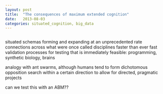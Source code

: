 ```yaml
---
layout: post
title:  "The consequences of maximum extended cognition"
date:   2013-08-03
categories: situated_cognition, big_data
---
```


![]()

situated schemas forming and expanding at an unprecedented rate
connections across what were once called disciplines faster than ever
fast validation processes for testing that is immediately feasible: programming, synthetic biology, brains

analogy with ant swarms, although humans tend to form dichotomous opposition
search within a certain direction to allow for directed, pragmatic projects

can we test this with an ABM??
